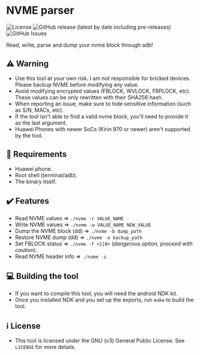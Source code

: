 # NVME parser
![License](https://img.shields.io/github/license/R0rt1z2/nvme-parser)
![GitHub release (latest by date including pre-releases)](https://img.shields.io/github/v/release/R0rt1z2/nvme-parser?include_prereleases)
![GitHub Issues](https://img.shields.io/bitbucket/issues-raw/R0rt1z2/AutomatedRoot?color=red)

Read, write, parse and dump your nvme block through adb!

## ⚠️ Warning
* Use this tool at your own risk. I am not responsible for bricked devices. Please backup NVME before modifying any value.
* Avoid modifying encrypted values ​​(FBLOCK, WVLOCK, FRPLOCK, etc). These values can be only rewritten with their SHA256 hash.
* When reporting an issue, make sure to hide sensitive information (such as S/N, MACs, etc).
* If the tool isn't able to find a valid nvme block, you'll need to provide it as the last argument.
* Huawei Phones with newer SoCs (Kirin 970 or newer) aren't supported by the tool.

## 📜 Requirements
* Huawei phone.
* Root shell (terminal/adb).
* The binary itself.

## ✔️ Features
* Read NVME values => `./nvme -r VALUE_NAME`
* Write NVME values => `./nvme -w VALUE_NAME NEW_VALUE`
* Dump the NVME block (dd) => `./nvme -b dump_path`
* Restore NVME dump (dd) => `./nvme -e backup_path`
* Set FBLOCK status => `./nvme -f <1|0>` (_dangerous option, proceed with caution_).
* Read NVME header info => `./nvme -z`

## 💻 Building the tool
* If you want to compile this tool, you will need the android NDK kit.
* Once you installed NDK and you set up the exports, run `make` to build the tool.

## ℹ️ License
* This tool is licensed under the GNU (v3) General Public License. See `LICENSE` for more details.
